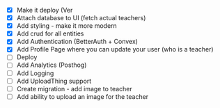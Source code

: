 - [x] Make it deploy (Ver
- [x] Attach database to UI (fetch actual teachers)
- [x] Add styling - make it more modern
- [x] Add crud for all entities
- [x] Add Authentication (BetterAuth + Convex)
- [x] Add Profile Page where you can update your user (who is a teacher)
- [ ] Deploy
- [ ] Add Analytics (Posthog)
- [ ] Add Logging
- [ ] Add UploadThing support
- [ ] Create migration - add image to teacher
- [ ] Add ability to upload an image for the teacher
